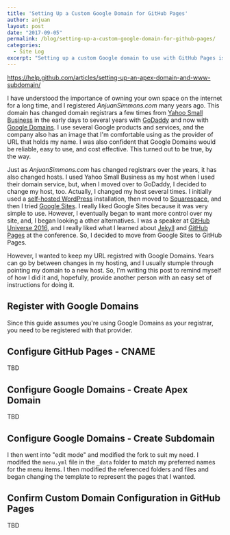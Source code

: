 ```yaml
---
title: 'Setting Up a Custom Google Domain for GitHub Pages'
author: anjuan
layout: post
date: "2017-09-05"
permalink: /blog/setting-up-a-custom-google-domain-for-github-pages/
categories:
  - Site Log
excerpt: "Setting up a custom Google domain to use with GitHub Pages is straightforward, but there are a frew tricky steps. Here is how I did it for this site."
---
```


https://help.github.com/articles/setting-up-an-apex-domain-and-www-subdomain/

I have understood the importance of owning your own space on the internet for a long time, and I registered *AnjuanSimmons.com* many years ago. This domain has changed domain registrars a few times from [Yahoo Small Business](https://smallbusiness.yahoo.com/) in the early days to several years with [GoDaddy](https://www.godaddy.com/) and now with [Google Domains](https://domains.google/#/). I use several Google products and services, and the company also has an image that I'm comfortable using as the provider of URL that holds my name. I was also confident that Google Domains would be reliable, easy to use, and cost effective. This turned out to be true, by the way.

Just as *AnjuanSimmons.com* has changed registrars over the years, it has also changed hosts. I used Yahoo Small Business as my host when I used their domain service, but, when I moved over to GoDaddy, I decided to change my host, too. Actually, I changed my host several times. I initially used a [self-hosted WordPress](https://wordpress.org/download/) installation, then moved to [Squarespace](https://www.squarespace.com/), and then I tried [Google Sites](https://sites.google.com). I really liked Google Sites because it was very simple to use. However, I eventually began to want more control over my site, and, I began looking a other alternatives. I was a speaker at [GitHub Universe 2016](https://githubuniverse.com), and I really liked what I learned about [Jekyll](https://jekyllrb.com/) and [GitHub Pages](https://pages.github.com/) at the conference. So, I decided to move from Google Sites to GitHub Pages.

However, I wanted to keep my URL registred with Google Domains. Years can go by between changes in my hosting, and I usually stumple through pointing my domain to a new host. So, I'm writing this post to remind myself of how I did it and, hopefully, provide another person with an easy set of instructions for doing it.


## Register with Google Domains

Since this guide assumes you're using Google Domains as your registrar, you need to be registered with that provider. 

## Configure GitHub Pages - CNAME

TBD

## Configure Google Domains - Create Apex Domain

TBD

## Configure Google Domains - Create Subdomain

I then went into "edit mode" and modified the fork to suit my need. I modifed the `menu.yml` file in the `_data` folder to match my preferred names for the menu items. I then modified the referenced folders and files and began changing the template to represent the pages that I wanted. 

## Confirm Custom Domain Configuration in GitHub Pages

TBD
